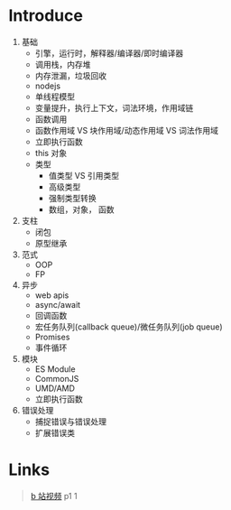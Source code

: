 # Introduce

1. 基础
   - 引擎，运行时，解释器/编译器/即时编译器
   - 调用栈，内存堆
   - 内存泄漏，垃圾回收
   - nodejs
   - 单线程模型
   - 变量提升，执行上下文，词法环境，作用域链
   - 函数调用
   - 函数作用域 VS 块作用域/动态作用域 VS 词法作用域
   - 立即执行函数
   - this 对象
   - 类型
     - 值类型 VS 引用类型
     - 高级类型
     - 强制类型转换
     - 数组，对象， 函数
2. 支柱
   - 闭包
   - 原型继承
3. 范式
   - OOP
   - FP
4. 异步
   - web apis
   - async/await
   - 回调函数
   - 宏任务队列(callback queue)/微任务队列(job queue)
   - Promises
   - 事件循环
5. 模块
   - ES Module
   - CommonJS
   - UMD/AMD
   - 立即执行函数
6. 错误处理
   - 捕捉错误与错误处理
   - 扩展错误类

# Links

> [b 站视频](https://www.bilibili.com/video/BV16q4y1o7EG)
> p1 1
